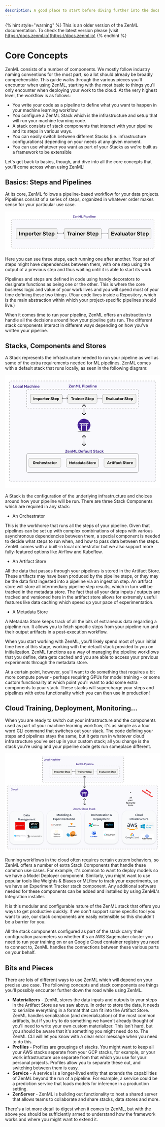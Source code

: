 ```yaml
---
description: A good place to start before diving further into the docs.
---
```


{% hint style="warning" %}
This is an older version of the ZenML documentation. To check the latest version please [visit https://docs.zenml.io](https://docs.zenml.io)
{% endhint %}


# Core Concepts

ZenML consists of a number of components. We mostly follow industry naming
conventions for the most part, so a lot should already be broadly
comprehensible. This guide walks through the various pieces you'll encounter
when using ZenML, starting with the most basic to things you'll only encounter
when deploying your work to the cloud. At the very highest level, the workflow
is as follows:

- You write your code as a pipeline to define what you want to happen in your machine learning
  workflow
- You configure a ZenML Stack which is the infrastructure and setup that will
  run your machine learning code.
- A stack consists of stack components that interact with your pipeline and its steps in various ways.
- You can easily switch between different Stacks (i.e. infrastructure
  configurations) depending on your needs at any given moment.
- You can use whatever you want as part of your Stacks as we're built as a
  framework to be extensible

Let's get back to basics, though, and dive into all the core concepts that
you'll come across when using ZenML!

## Basics: Steps and Pipelines

At its core, ZenML follows a pipeline-based workflow for your data projects.
Pipelines consist of a series of steps, organized in whatever order makes sense
for your particular use case.

![The most basic ZenML pipeline](assets/core_concepts/concepts-1.png)

Here you can see three steps, each running one after another. Your set of steps
might have dependencies between them, with one step using the output of a
previous step and thus waiting until it is able to start its work.

Pipelines and steps are defined in code using handy decorators to designate
functions as being one or the other. This is where the core business logic and
value of your work lives and you will spend most of your time defining these two
things. (Your code lives inside a Repository, which is the main abstraction
within which your project-specific pipelines should live.)

When it comes time to run your pipeline, ZenML offers an abstraction to handle
all the decisions around how your pipeline gets run. The different stack
components interact in different ways depending on how you've written your
pipeline.

## Stacks, Components and Stores

A Stack represents the infrastructure needed to run your pipeline as well as
some of the extra requirements needed for ML pipelines. ZenML comes with a
default stack that runs locally, as seen in the following diagram:

![ZenML pipelines run on stacks](assets/core_concepts/concepts-2.png)

A Stack is the configuration of the underlying infrastructure and choices around
how your pipeline will be run. There are three Stack Components which are
required in any stack:

- An Orchestrator

This is the workhorse that runs all the steps of your pipeline. Given that
pipelines can be set up with complex combinations of steps with various
asynchronous dependencies between them, a special component is needed to decide
what steps to run when, and how to pass data between the steps. ZenML comes with
a built-in local orchestrator but we also support more fully-featured options
like Airflow and Kubeflow.

- An Artifact Store

All the data that passes through your pipelines is stored in the Artifact Store.
These artifacts may have been produced by the pipeline steps, or they may be the
data first ingested into a pipeline via an ingestion step. An artifact store
will store all intermediary pipeline step results, which in turn will be tracked
in the metadata store. The fact that all your data inputs / outputs are tracked
and versioned here in the artifact store allows for extremely useful features
like data caching which speed up your pace of experimentation.

- A Metadata Store

A Metadata Store keeps track of all the bits of extraneous data regarding a
pipeline run. It allows you to fetch specific steps from your pipeline run and
their output artifacts in a post-execution workflow.

When you start working with ZenML, you'll likely spend most of your initial time
here at this stage, working with the default stack provided to you on
initialization. ZenML functions as a way of managing the pipeline workflows that
you define, data gets cached and you are able to access your previous
experiments through the metadata store.

At a certain point, however, you'll want to do something that requires a bit
more compute power - perhaps requiring GPUs for model training - or some custom
functionality at which point you'll want to add some extra components to your
stack. These stacks will supercharge your steps and pipelines with extra functionality 
which you can then use in production!

## Cloud Training, Deployment, Monitoring...

When you are ready to switch out your infrastructure and the components used as
part of your machine learning workflow, it's as simple as a four word CLI
command that switches out your stack. The code defining your steps and pipelines
stays the same, but it gets run in whatever cloud infrastructure you've set up
in your custom stack; all you change is the stack you're using and your pipeline
code gets run someplace different.

![Running your pipeline in the cloud](assets/core_concepts/concepts-3.png)

Running workflows in the cloud often requires certain custom behaviors, so ZenML
offers a number of extra Stack Components that handle these common use cases.
For example, it's common to want to deploy models so we have a Model Deployer
component. Similarly, you might want to use popular tools like Weights & Biases
or MLflow to track your experiments, so we have an Experiment Tracker stack
component. Any additional software needed for these components can be added and
installed by using ZenML's Integration installer.

It is this modular and configurable nature of the ZenML stack that offers you
ways to get productive quickly. If we don't support some specific tool you want
to use, our stack components are easily extensible so this shouldn't be a
barrier for you.

All the stack components configured as part of the stack carry their
configuration parameters so whether it's an AWS Sagemaker cluster you need to
run your training on or an Google Cloud container registry you need to connect
to, ZenML handles the connections between these various parts on your behalf.

## Bits and Pieces

There are lots of different ways to use ZenML which will depend on your precise
use case. The following concepts and stack components are things you'll possibly
encounter further down the road while using ZenML.

- **Materializers** - ZenML stores the data inputs and outputs to your steps in the
  Artifact Store as we saw above. In order to store the data, it needs to
  serialize everything in a format that can fit into the Artifact Store. ZenML
  handles serialization (and deserialization) of the most common artifacts, but
  if you try to do something we haven't already thought of you'll need to write
  your own custom materializer. This isn't hard, but you should be aware that
  it's something you might need do to. The ZenML CLI will let you know with a
  clear error message when you need to do this.
- **Profiles** - Profiles are groupings of stacks. You might want to keep all your
  AWS stacks separate from your GCP stacks, for example, or your work
  infrastructure use separate from that which you use for your personal
  projects. Profiles allow you to separate these out, and switching between them
  is easy.
- **Service** - A service is a longer-lived entity that extends the capabilities of
  ZenML beyond the run of a pipeline. For example, a service could be a
  prediction service that loads models for inference in a production setting.
- **ZenServer** - ZenML is building out functionality to host a shared server that
  allows teams to collaborate and share stacks, data stores and more.

There's a lot more detail to digest when it comes to ZenML, but with the above
you should be sufficiently armed to understand how the framework works and where
you might want to extend it.
